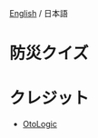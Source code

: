 [English](https://github.com/Yama-Haya/BosaiQuiz/blob/main/.github/README_en.md) / 日本語

# 防災クイズ

# クレジット
- [OtoLogic](https://otologic.jp)
